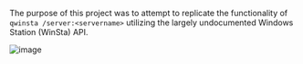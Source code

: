 The purpose of this project was to attempt to replicate the functionality of `qwinsta /server:<servername>` utilizing the largely undocumented Windows Station (WinSta) API.

![image](https://github.com/user-attachments/assets/57a2fccd-4d8e-40e5-b9c7-565dcd40f5b9)
